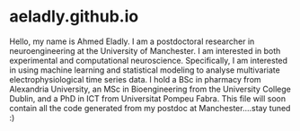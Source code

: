# aeladly.github.io
Hello, my name is Ahmed Eladly. I am a postdoctoral researcher in neuroengineering at the University of Manchester.
I am interested in both experimental and computational neuroscience. 
Specifically, I am interested in using machine learning and statistical modeling to analyse multivariate electrophysiological time series data.
I hold a BSc in pharmacy from Alexandria University, an MSc in Bioengineering from the University College Dublin, and a PhD in ICT from Universitat Pompeu Fabra.
This file will soon contain all the code generated from my postdoc at Manchester....stay tuned :)
